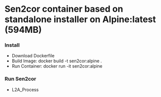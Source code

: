 # Sen2cor container based on standalone installer on Alpine:latest (594MB)

### Install

 - Download Dockerfile
 - Build Image: docker build -t sen2cor:alpine .
 - Run Container: docker run -it sen2cor:alpine

### Run Sen2cor
    
 - L2A_Process


